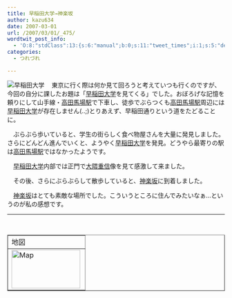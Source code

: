 ```yaml
---
title: 早稲田大学→神楽坂
author: kazu634
date: 2007-03-01
url: /2007/03/01/_475/
wordtwit_post_info:
  - 'O:8:"stdClass":13:{s:6:"manual";b:0;s:11:"tweet_times";i:1;s:5:"delay";i:0;s:7:"enabled";i:1;s:10:"separation";s:2:"60";s:7:"version";s:3:"3.7";s:14:"tweet_template";b:0;s:6:"status";i:2;s:6:"result";a:0:{}s:13:"tweet_counter";i:2;s:13:"tweet_log_ids";a:1:{i:0;i:2821;}s:9:"hash_tags";a:0:{}s:8:"accounts";a:1:{i:0;s:7:"kazu634";}}'
categories:
  - つれづれ

---
```

<div class="section">
<p>
<a href="http://www.waseda.jp/top/index-j.html" onclick="__gaTracker('send', 'event', 'outbound-article', 'http://www.waseda.jp/top/index-j.html', '');" target="_blank"><img align="left" alt="早稲田大学" src="http://img.simpleapi.net/small/http://www.waseda.jp/top/index-j.html" border="0" /></a>
</p>
  
<p>
    　東京に行く際は何か見て回ろうと考えていつも行くのですが、今回の自分に課したお題は「<a href="http://www.waseda.jp/top/index-j.html" onclick="__gaTracker('send', 'event', 'outbound-article', 'http://www.waseda.jp/top/index-j.html', '早稲田大学');" target="_blank">早稲田大学</a>を見てくる」でした。おぼろげな記憶を頼りにして山手線・<a href="http://ja.wikipedia.org/wiki/%E9%AB%98%E7%94%B0%E9%A6%AC%E5%A0%B4%E9%A7%85" onclick="__gaTracker('send', 'event', 'outbound-article', 'http://ja.wikipedia.org/wiki/%E9%AB%98%E7%94%B0%E9%A6%AC%E5%A0%B4%E9%A7%85', '高田馬場駅');" target="blank">高田馬場駅</a>で下車し、徒歩でぶらつくも<a href="http://ja.wikipedia.org/wiki/%E9%AB%98%E7%94%B0%E9%A6%AC%E5%A0%B4%E9%A7%85" onclick="__gaTracker('send', 'event', 'outbound-article', 'http://ja.wikipedia.org/wiki/%E9%AB%98%E7%94%B0%E9%A6%AC%E5%A0%B4%E9%A7%85', '高田馬場駅');" target="blank">高田馬場駅</a>周辺には<a href="http://www.waseda.jp/top/index-j.html" onclick="__gaTracker('send', 'event', 'outbound-article', 'http://www.waseda.jp/top/index-j.html', '早稲田大学');" target="_blank">早稲田大学</a>が存在しません(..;)とりあえず、早稲田通りという道をたどることに。
</p>
  
<p>
    　ぶらぶら歩いていると、学生の街らしく食べ物屋さんを大量に発見しました。さらにどんどん進んでいくと、ようやく<a href="http://www.waseda.jp/top/index-j.html" onclick="__gaTracker('send', 'event', 'outbound-article', 'http://www.waseda.jp/top/index-j.html', '早稲田大学');" target="_blank">早稲田大学</a>を発見。どうやら最寄りの駅は<a href="http://ja.wikipedia.org/wiki/%E9%AB%98%E7%94%B0%E9%A6%AC%E5%A0%B4%E9%A7%85" onclick="__gaTracker('send', 'event', 'outbound-article', 'http://ja.wikipedia.org/wiki/%E9%AB%98%E7%94%B0%E9%A6%AC%E5%A0%B4%E9%A7%85', '高田馬場駅');" target="blank">高田馬場駅</a>ではなかったようです。
</p>
  
<p>
    　<a href="http://www.waseda.jp/top/index-j.html" onclick="__gaTracker('send', 'event', 'outbound-article', 'http://www.waseda.jp/top/index-j.html', '早稲田大学');" target="_blank">早稲田大学</a>内部では正門で<a href="http://ja.wikipedia.org/wiki/%E5%A4%A7%E9%9A%88%E9%87%8D%E4%BF%A1" onclick="__gaTracker('send', 'event', 'outbound-article', 'http://ja.wikipedia.org/wiki/%E5%A4%A7%E9%9A%88%E9%87%8D%E4%BF%A1', '大隈重信');" target="blank">大隈重信</a>像を見て感激して来ました。
</p>
  
<p>
    　その後、さらにぶらぶらして散歩していると、<a href="http://ja.wikipedia.org/wiki/%E7%A5%9E%E6%A5%BD%E5%9D%82" onclick="__gaTracker('send', 'event', 'outbound-article', 'http://ja.wikipedia.org/wiki/%E7%A5%9E%E6%A5%BD%E5%9D%82', '神楽坂');" target="blank">神楽坂</a>に到着しました。
</p>
  
<p>
    　<a href="http://ja.wikipedia.org/wiki/%E7%A5%9E%E6%A5%BD%E5%9D%82" onclick="__gaTracker('send', 'event', 'outbound-article', 'http://ja.wikipedia.org/wiki/%E7%A5%9E%E6%A5%BD%E5%9D%82', '神楽坂');" target="blank">神楽坂</a>はとても素敵な場所でした。こういうところに住んでみたいなぁ…というのが私の感想です。
</p>
  
<hr />
  
<center>
<br /> 
    
<table cellspacing="0" cellpadding="2" border="1">
<tr valign="top">
<td>
          地図
</td>
</tr>
      
<tr valign="top">
<td>
<a href="http://maps.google.co.jp/maps?f=q&hl=ja&q=http://route.alpslab.jp/get.rb%3Fid%3Db9b375815b79095bc549258cd26ddc52%26type%3Dkml" onclick="__gaTracker('send', 'event', 'outbound-article', 'http://maps.google.co.jp/maps?f=q&hl=ja&q=http://route.alpslab.jp/get.rb%3Fid%3Db9b375815b79095bc549258cd26ddc52%26type%3Dkml', '');" target="_blank"><img width="159" align="left" alt="Map" src="http://image.blog.livedoor.jp/simoom634/imgs/f/d/fd7ba76b-s.jpg" class="pict" height="89" border="0" /></a>
</td>
</tr>
</table>
    
<p>
</center> </div>